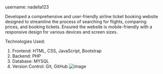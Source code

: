 username: nadella123

Developed a comprehensive and user-friendly airline ticket booking website designed to streamline the process of searching for flights, comparing prices, and booking tickets. Ensured the website is mobile-friendly with a responsive design for various devices and screen sizes.

Technologies Used:

1. Frontend: HTML, CSS, JavaScript, Bootstrap
2. Backend: PHP
3. Database: MYSQL
4. Version Control: Git, GitHub
![image](https://github.com/user-attachments/assets/5eb34366-4857-4456-ad81-d99500789425)
